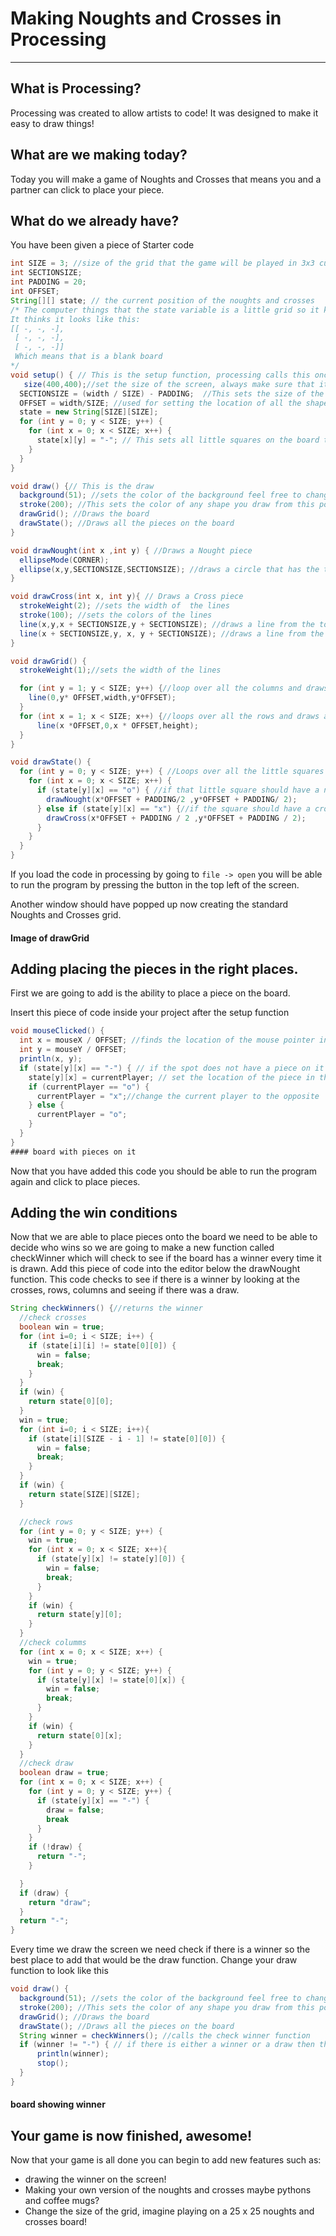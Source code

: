 # Making Noughts and Crosses in Processing
---
## What is Processing?
Processing was created to allow artists to code! It was designed to make it easy to draw things!

## What are we making today?
Today you will make a game of Noughts and Crosses that means you and a partner can click to place your piece.
## What do we already have?
You have been given a piece of Starter code
```java
int SIZE = 3; //size of the grid that the game will be played in 3x3 currently
int SECTIONSIZE;
int PADDING = 20;
int OFFSET;
String[][] state; // the current position of the noughts and crosses
/* The computer things that the state variable is a little grid so it knows what the board currently looks like
It thinks it looks like this:
[[ -, -, -],
 [ -, -, -],
 [ -, -, -]]
 Which means that is a blank board
*/
void setup() { // This is the setup function, processing calls this once when you load up your program, you use it to setup your program and set things like variables.
   size(400,400);//set the size of the screen, always make sure that it is a square! But feel free to make it as big as you want
  SECTIONSIZE = (width / SIZE) - PADDING;  //This sets the size of the little squares inside the grid
  OFFSET = width/SIZE; //used for setting the location of all the shapes
  state = new String[SIZE][SIZE];
  for (int y = 0; y < SIZE; y++) {
    for (int x = 0; x < SIZE; x++) {
      state[x][y] = "-"; // This sets all little squares on the board to "-"
    }
  }
}

void draw() {// This is the draw
  background(51); //sets the color of the background feel free to change the color to what ever you like!
  stroke(200); //This sets the color of any shape you draw from this point on, if you call this again it doesn't change the color of anything that was already drawn
  drawGrid(); //Draws the board
  drawState(); //Draws all the pieces on the board
}

void drawNought(int x ,int y) { //Draws a Nought piece
  ellipseMode(CORNER);
  ellipse(x,y,SECTIONSIZE,SECTIONSIZE); //draws a circle that has the top left hand corner at the point x, y which is passed to the function!
}

void drawCross(int x, int y){ // Draws a Cross piece
  strokeWeight(2); //sets the width of  the lines
  stroke(100); //sets the colors of the lines
  line(x,y,x + SECTIONSIZE,y + SECTIONSIZE); //draws a line from the top left of the little square to the bottom right of the square
  line(x + SECTIONSIZE,y, x, y + SECTIONSIZE); //draws a line from the top right of the little square to the bottom left of the square
}

void drawGrid() {
  strokeWeight(1);//sets the width of the lines

  for (int y = 1; y < SIZE; y++) {//loop over all the columns and draws a line from the top of the screen to the bottom of the screen
    line(0,y* OFFSET,width,y*OFFSET);
  }
  for (int x = 1; x < SIZE; x++) {//loops over all the rows and draws a line from the left hand side of the screen to the right of the screen
      line(x *OFFSET,0,x * OFFSET,height);
  }
}

void drawState() {
  for (int y = 0; y < SIZE; y++) { //Loops over all the little squares on the grid
    for (int x = 0; x < SIZE; x++) {
      if (state[y][x] == "o") { //if that little square should have a nought in it calls the drawNought function and puts one in that square
        drawNought(x*OFFSET + PADDING/2 ,y*OFFSET + PADDING/ 2);
      } else if (state[y][x] == "x") {//if the square should have a cross in it then the drawCross function is called
        drawCross(x*OFFSET + PADDING / 2 ,y*OFFSET + PADDING / 2);
      }
    }
  }
}
```
If you load the code in processing by going to `file -> open` you will be able to run the program by pressing the button in the top left of the screen.

Another window should have popped up now creating the standard Noughts and Crosses grid.
#### Image of drawGrid

## Adding placing the pieces in the right places.
First we are going to add is the ability to place a piece on the board.

Insert this piece of code inside your project after the setup function
```java
void mouseClicked() {
  int x = mouseX / OFFSET; //finds the location of the mouse pointer in terms of the small grid
  int y = mouseY / OFFSET;
  println(x, y);
  if (state[y][x] == "-") { // if the spot does not have a piece on it then you are allowed to place one there
    state[y][x] = currentPlayer; // set the location of the piece in the state to the current player
    if (currentPlayer == "o") {
      currentPlayer = "x";//change the current player to the opposite
    } else {
      currentPlayer = "o";
    }
  }
}
#### board with pieces on it
```

Now that you have added this code you should be able to run the program again and click to place pieces.

## Adding the win conditions
Now that we are able to place pieces onto the board we need to be able to decide who wins so we are going to make a new function called checkWinner which will check to see if the board has a winner every time it is drawn.
Add this piece of code into the editor below the drawNought function. This code checks to see if there is a winner by looking at the crosses, rows, columns and seeing if there was a draw.
```java
String checkWinners() {//returns the winner
  //check crosses
  boolean win = true;
  for (int i=0; i < SIZE; i++) {
    if (state[i][i] != state[0][0]) {
      win = false;
      break;
    }
  }
  if (win) {
    return state[0][0];
  }
  win = true;
  for (int i=0; i < SIZE; i++){
    if (state[i][SIZE - i - 1] != state[0][0]) {
      win = false;
      break;
    }
  }
  if (win) {
    return state[SIZE][SIZE];
  }

  //check rows
  for (int y = 0; y < SIZE; y++) {    
    win = true;
    for (int x = 0; x < SIZE; x++){
      if (state[y][x] != state[y][0]) {
        win = false;
        break;
      }
    }
    if (win) {
      return state[y][0];
    }
  }
  //check columms
  for (int x = 0; x < SIZE; x++) {
    win = true;
    for (int y = 0; y < SIZE; y++) {
      if (state[y][x] != state[0][x]) {
        win = false;
        break;
      }
    }
    if (win) {
      return state[0][x];
    }
  }
  //check draw
  boolean draw = true;
  for (int x = 0; x < SIZE; x++) {
    for (int y = 0; y < SIZE; y++) {
      if (state[y][x] == "-") {
        draw = false;
        break
      }
    }
    if (!draw) {
      return "-";
    }

  }
  if (draw) {
    return "draw";
  }
  return "-";
}
```

Every time we draw the screen we need check if there is a winner so the best place to add that would be the draw function. Change your draw function to look like this
```java
void draw() {
  background(51); //sets the color of the background feel free to change the color to what ever you like!
  stroke(200); //This sets the color of any shape you draw from this point on, if you call this again it doesn't change the color of anything that was already drawn
  drawGrid(); //Draws the board
  drawState(); //Draws all the pieces on the board
  String winner = checkWinners(); //calls the check winner function
  if (winner != "-") { // if there is either a winner or a draw then the winner is printed to the console and the game is stopped
      println(winner);
      stop();
  }
}
```
#### board showing winner
## Your game is now finished, awesome!
Now that your game is all done you can begin to add new features such as:
* drawing the winner on the screen!
* Making your own version of the noughts and crosses maybe pythons and coffee mugs?
* Change the size of the grid, imagine playing on a 25 x 25 noughts and crosses board!
